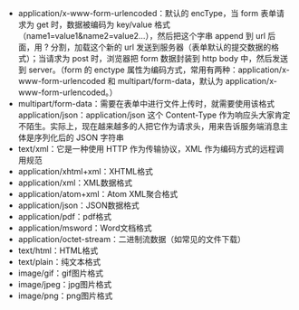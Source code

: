 - application/x-www-form-urlencoded：默认的 encType，当 form 表单请求为 get 时，数据被编码为 key/value 格式（name1=value1&name2=value2…），然后把这个字串 append 到 url 后面，用 ? 分割，加载这个新的 url 发送到服务器（表单默认的提交数据的格式）；当请求为 post 时，浏览器把 form 数据封装到 http body 中，然后发送到 server。（form 的 enctype 属性为编码方式，常用有两种：application/x-www-form-urlencoded 和 multipart/form-data，默认为 application/x-www-form-urlencoded。）
- multipart/form-data：需要在表单中进行文件上传时，就需要使用该格式
  application/json：application/json 这个 Content-Type 作为响应头大家肯定不陌生。实际上，现在越来越多的人把它作为请求头，用来告诉服务端消息主体是序列化后的 JSON 字符串
- text/xml：它是一种使用 HTTP 作为传输协议，XML 作为编码方式的远程调用规范
- application/xhtml+xml：XHTML格式
- application/xml：XML数据格式
- application/atom+xml：Atom XML聚合格式
- application/json：JSON数据格式
- application/pdf：pdf格式
- application/msword：Word文档格式
- application/octet-stream：二进制流数据（如常见的文件下载）
- text/html：HTML格式
- text/plain：纯文本格式
- image/gif：gif图片格式
- image/jpeg：jpg图片格式
- image/png：png图片格式